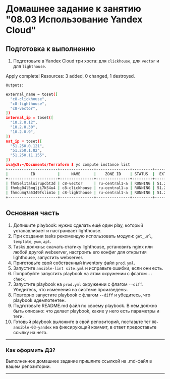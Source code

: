# Домашнее задание к занятию "08.03 Использование Yandex Cloud"

## Подготовка к выполнению

1. Подготовьте в Yandex Cloud три хоста: для `clickhouse`, для `vector` и для `lighthouse`.

Apply complete! Resources: 3 added, 0 changed, 1 destroyed.

```bash
Outputs:

external_name = toset([
  "c8-clickhouse",
  "c8-lighthouse",
  "c8-vector",
])
internal_ip = toset([
  "10.2.0.12",
  "10.2.0.30",
  "10.2.0.9",
])
nat_ip = toset([
  "51.250.0.121",
  "51.250.1.82",
  "51.250.11.155",
])
iva@c9:~/Documents/Terraform $ yc compute instance list
+----------------------+---------------+---------------+---------+---------------+-------------+
|          ID          |     NAME      |    ZONE ID    | STATUS  |  EXTERNAL IP  | INTERNAL IP |
+----------------------+---------------+---------------+---------+---------------+-------------+
| fhm5el1taluirupcbt3d | c8-vector     | ru-central1-a | RUNNING | 51.250.1.82   | 10.2.0.12   |
| fhmbg04l5mqlji7k54u4 | c8-clickhouse | ru-central1-a | RUNNING | 51.250.0.121  | 10.2.0.9    |
| fhmcumq7a5349fslim1o | c8-lighthouse | ru-central1-a | RUNNING | 51.250.11.155 | 10.2.0.30   |
+----------------------+---------------+---------------+---------+---------------+-------------+
```

## Основная часть

1. Допишите playbook: нужно сделать ещё один play, который устанавливает и настраивает lighthouse.
2. При создании tasks рекомендую использовать модули: `get_url`, `template`, `yum`, `apt`.
3. Tasks должны: скачать статику lighthouse, установить nginx или любой другой webserver, настроить его конфиг для открытия lighthouse, запустить webserver.
4. Приготовьте свой собственный inventory файл `prod.yml`.
5. Запустите `ansible-lint site.yml` и исправьте ошибки, если они есть.
6. Попробуйте запустить playbook на этом окружении с флагом `--check`.
7. Запустите playbook на `prod.yml` окружении с флагом `--diff`. Убедитесь, что изменения на системе произведены.
8. Повторно запустите playbook с флагом `--diff` и убедитесь, что playbook идемпотентен.
9. Подготовьте README.md файл по своему playbook. В нём должно быть описано: что делает playbook, какие у него есть параметры и теги.
10. Готовый playbook выложите в свой репозиторий, поставьте тег `08-ansible-03-yandex` на фиксирующий коммит, в ответ предоставьте ссылку на него.

---

### Как оформить ДЗ?

Выполненное домашнее задание пришлите ссылкой на .md-файл в вашем репозитории.

---

